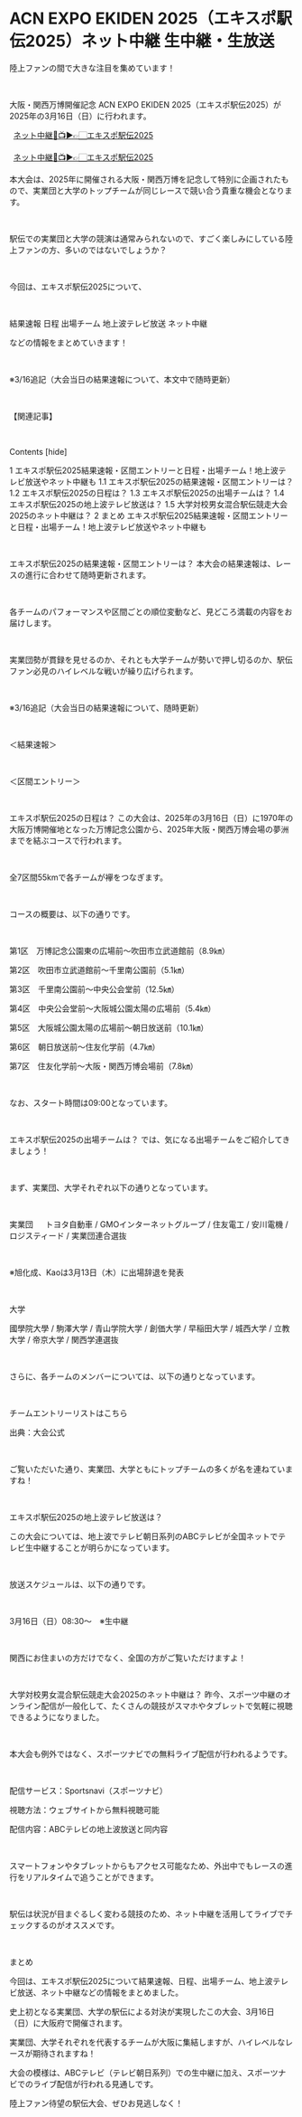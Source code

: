 # ACN EXPO EKIDEN 2025（エキスポ駅伝2025）ネット中継 生中継・生放送
陸上ファンの間で大きな注目を集めています！

 

大阪・関西万博開催記念 ACN EXPO EKIDEN 2025（エキスポ駅伝2025）が2025年の3月16日（日）に行われます。


 [ネット中継🔴📺▶👉🏻エキスポ駅伝2025](https://shorturl.at/TTVZw)
 
 [ネット中継🔴📺▶👉🏻エキスポ駅伝2025](https://shorturl.at/TTVZw)
 

本大会は、2025年に開催される大阪・関西万博を記念して特別に企画されたもので、実業団と大学のトップチームが同じレースで競い合う貴重な機会となります。

 

駅伝での実業団と大学の競演は通常みられないので、すごく楽しみにしている陸上ファンの方、多いのではないでしょうか？

 

今回は、エキスポ駅伝2025について、

 

結果速報
日程
出場チーム
地上波テレビ放送
ネット中継
 

などの情報をまとめていきます！


 

※3/16追記（大会当日の結果速報について、本文中で随時更新）

 

【関連記事】

 



Contents [hide]

1 エキスポ駅伝2025結果速報・区間エントリーと日程・出場チーム！地上波テレビ放送やネット中継も
1.1 エキスポ駅伝2025の結果速報・区間エントリーは？
1.2 エキスポ駅伝2025の日程は？
1.3 エキスポ駅伝2025の出場チームは？
1.4 エキスポ駅伝2025の地上波テレビ放送は？
1.5 大学対校男女混合駅伝競走大会2025のネット中継は？
2 まとめ
エキスポ駅伝2025結果速報・区間エントリーと日程・出場チーム！地上波テレビ放送やネット中継も

 

エキスポ駅伝2025の結果速報・区間エントリーは？
本大会の結果速報は、レースの進行に合わせて随時更新されます。

 

各チームのパフォーマンスや区間ごとの順位変動など、見どころ満載の内容をお届けします。

 

実業団勢が貫録を見せるのか、それとも大学チームが勢いで押し切るのか、駅伝ファン必見のハイレベルな戦いが繰り広げられます。

 

※3/16追記（大会当日の結果速報について、随時更新）

 

＜結果速報＞

 

＜区間エントリー＞

 

 

エキスポ駅伝2025の日程は？
この大会は、2025年の3月16日（日）に1970年の大阪万博開催地となった万博記念公園から、2025年大阪・関西万博会場の夢洲までを結ぶコースで行われます。

 

全7区間55kmで各チームが襷をつなぎます。

 

コースの概要は、以下の通りです。

 

第1区　万博記念公園東の広場前～吹田市立武道館前（8.9㎞）

第2区　吹田市立武道館前～千里南公園前（5.1㎞）

第3区　千里南公園前～中央公会堂前（12.5㎞）

第4区　中央公会堂前～大阪城公園太陽の広場前（5.4㎞）

第5区　大阪城公園太陽の広場前～朝日放送前（10.1㎞）

第6区　朝日放送前～住友化学前（4.7㎞）

第7区　住友化学前～大阪・関西万博会場前（7.8㎞）

 

なお、スタート時間は09:00となっています。

 

 

エキスポ駅伝2025の出場チームは？
では、気になる出場チームをご紹介してきましょう！

 

まず、実業団、大学それぞれ以下の通りとなっています。

 

実業団
　
トヨタ自動車 / GMOインターネットグループ / 住友電工 / 安川電機 / ロジスティード / 実業団連合選抜

 

※旭化成、Kaoは3月13日（木）に出場辞退を発表

 

大学


國學院大學 / 駒澤大学 / 青山学院大学 / 創価大学 / 早稲田大学 / 城西大学 / 立教大学 / 帝京大学 / 関西学連選抜

 

さらに、各チームのメンバーについては、以下の通りとなっています。

 

チームエントリーリストはこちら

出典：大会公式

 

ご覧いただいた通り、実業団、大学ともにトップチームの多くが名を連ねていますね！

 

エキスポ駅伝2025の地上波テレビ放送は？

この大会については、地上波でテレビ朝日系列のABCテレビが全国ネットでテレビ生中継することが明らかになっています。

 

放送スケジュールは、以下の通りです。

 

3月16日（日）08:30～　※生中継

 

関西にお住まいの方だけでなく、全国の方がご覧いただけますよ！

 

大学対校男女混合駅伝競走大会2025のネット中継は？
昨今、スポーツ中継のオンライン配信が一般化して、たくさんの競技がスマホやタブレットで気軽に視聴できるようになりました。


 

本大会も例外ではなく、スポーツナビでの無料ライブ配信が行われるようです。

 

配信サービス：Sportsnavi（スポーツナビ）

視聴方法：ウェブサイトから無料視聴可能

配信内容：ABCテレビの地上波放送と同内容

 

スマートフォンやタブレットからもアクセス可能なため、外出中でもレースの進行をリアルタイムで追うことができます。

 

駅伝は状況が目まぐるしく変わる競技のため、ネット中継を活用してライブでチェックするのがオススメです。

 

まとめ

今回は、エキスポ駅伝2025について結果速報、日程、出場チーム、地上波テレビ放送、ネット中継などの情報をまとめました。

 

史上初となる実業団、大学の駅伝による対決が実現したこの大会、3月16日（日）に大阪府で開催されます。

 

実業団、大学それぞれを代表するチームが大阪に集結しますが、ハイレベルなレースが期待されますね！

 

大会の模様は、ABCテレビ（テレビ朝日系列）での生中継に加え、スポーツナビでのライブ配信が行われる見通しです。

 

陸上ファン待望の駅伝大会、ぜひお見逃しなく！
